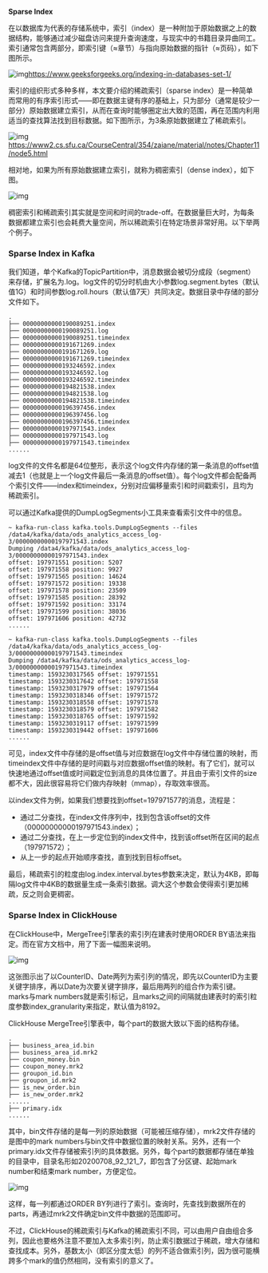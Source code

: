 **Sparse Index**

在以数据库为代表的存储系统中，索引（index）是一种附加于原始数据之上的数据结构，能够通过减少磁盘访问来提升查询速度，与现实中的书籍目录异曲同工。索引通常包含两部分，即索引键（≈章节）与指向原始数据的指针（≈页码），如下图所示。

![img](https://filescdn.proginn.com/660058a09804bf7cc112e2919c9fe55a/60525c0209713ff63c7070a58e2a72a8.webp)https://www.geeksforgeeks.org/indexing-in-databases-set-1/

索引的组织形式多种多样，本文要介绍的稀疏索引（sparse index）是一种简单而常用的有序索引形式——即在数据主键有序的基础上，只为部分（通常是较少一部分）原始数据建立索引，从而在查询时能够圈定出大致的范围，再在范围内利用适当的查找算法找到目标数据。如下图所示，为3条原始数据建立了稀疏索引。

![img](https://filescdn.proginn.com/0d3787ce618a485fac34f03d9498a318/b048f66d65c6e97fe35be1d71e89c0ef.webp)https://www2.cs.sfu.ca/CourseCentral/354/zaiane/material/notes/Chapter11/node5.html

相对地，如果为所有原始数据建立索引，就称为稠密索引（dense index），如下图。

![img](https://filescdn.proginn.com/748ad4af02b1c3f62cc9cec441cbcccb/3c301fce1f6e7bd0a81e516ec2ef3e0b.webp)

稠密索引和稀疏索引其实就是空间和时间的trade-off。在数据量巨大时，为每条数据都建立索引也会耗费大量空间，所以稀疏索引在特定场景非常好用。以下举两个例子。

### Sparse Index in Kafka

我们知道，单个Kafka的TopicPartition中，消息数据会被切分成段（segment）来存储，扩展名为.log。log文件的切分时机由大小参数log.segment.bytes（默认值1G）和时间参数log.roll.hours（默认值7天）共同决定。数据目录中存储的部分文件如下。

```shell
.
├── 00000000000190089251.index
├── 00000000000190089251.log
├── 00000000000190089251.timeindex
├── 00000000000191671269.index
├── 00000000000191671269.log
├── 00000000000191671269.timeindex
├── 00000000000193246592.index
├── 00000000000193246592.log
├── 00000000000193246592.timeindex
├── 00000000000194821538.index
├── 00000000000194821538.log
├── 00000000000194821538.timeindex
├── 00000000000196397456.index
├── 00000000000196397456.log
├── 00000000000196397456.timeindex
├── 00000000000197971543.index
├── 00000000000197971543.log
├── 00000000000197971543.timeindex
......
```

log文件的文件名都是64位整形，表示这个log文件内存储的第一条消息的offset值减去1（也就是上一个log文件最后一条消息的offset值）。每个log文件都会配备两个索引文件——index和timeindex，分别对应偏移量索引和时间戳索引，且均为稀疏索引。

可以通过Kafka提供的DumpLogSegments小工具来查看索引文件中的信息。

```shell
~ kafka-run-class kafka.tools.DumpLogSegments --files /data4/kafka/data/ods_analytics_access_log-3/00000000000197971543.index
Dumping /data4/kafka/data/ods_analytics_access_log-3/00000000000197971543.index
offset: 197971551 position: 5207
offset: 197971558 position: 9927
offset: 197971565 position: 14624
offset: 197971572 position: 19338
offset: 197971578 position: 23509
offset: 197971585 position: 28392
offset: 197971592 position: 33174
offset: 197971599 position: 38036
offset: 197971606 position: 42732
......

~ kafka-run-class kafka.tools.DumpLogSegments --files /data4/kafka/data/ods_analytics_access_log-3/00000000000197971543.timeindex
Dumping /data4/kafka/data/ods_analytics_access_log-3/00000000000197971543.timeindex
timestamp: 1593230317565 offset: 197971551
timestamp: 1593230317642 offset: 197971558
timestamp: 1593230317979 offset: 197971564
timestamp: 1593230318346 offset: 197971572
timestamp: 1593230318558 offset: 197971578
timestamp: 1593230318579 offset: 197971582
timestamp: 1593230318765 offset: 197971592
timestamp: 1593230319117 offset: 197971599
timestamp: 1593230319442 offset: 197971606
......
```

可见，index文件中存储的是offset值与对应数据在log文件中存储位置的映射，而timeindex文件中存储的是时间戳与对应数据offset值的映射。有了它们，就可以快速地通过offset值或时间戳定位到消息的具体位置了。并且由于索引文件的size都不大，因此很容易将它们做内存映射（mmap），存取效率很高。

以index文件为例，如果我们想要找到offset=197971577的消息，流程是：

- 通过二分查找，在index文件序列中，找到包含该offset的文件（00000000000197971543.index）；
- 通过二分查找，在上一步定位到的index文件中，找到该offset所在区间的起点（197971572）；
- 从上一步的起点开始顺序查找，直到找到目标offset。

最后，稀疏索引的粒度由log.index.interval.bytes参数来决定，默认为4KB，即每隔log文件中4KB的数据量生成一条索引数据。调大这个参数会使得索引更加稀疏，反之则会更稠密。

### Sparse Index in ClickHouse

在ClickHouse中，MergeTree引擎表的索引列在建表时使用ORDER BY语法来指定。而在官方文档中，用了下面一幅图来说明。

![img](https://filescdn.proginn.com/b7affb78f342538a64610ac27ad0b535/8a37e92daa7a519da99e43cb166571e1.webp)

这张图示出了以CounterID、Date两列为索引列的情况，即先以CounterID为主要关键字排序，再以Date为次要关键字排序，最后用两列的组合作为索引键。marks与mark numbers就是索引标记，且marks之间的间隔就由建表时的索引粒度参数index_granularity来指定，默认值为8192。

ClickHouse MergeTree引擎表中，每个part的数据大致以下面的结构存储。

```shell
.
├── business_area_id.bin
├── business_area_id.mrk2
├── coupon_money.bin
├── coupon_money.mrk2
├── groupon_id.bin
├── groupon_id.mrk2
├── is_new_order.bin
├── is_new_order.mrk2
......
├── primary.idx
......
```

其中，bin文件存储的是每一列的原始数据（可能被压缩存储），mrk2文件存储的是图中的mark numbers与bin文件中数据位置的映射关系。另外，还有一个primary.idx文件存储被索引列的具体数据。另外，每个part的数据都存储在单独的目录中，目录名形如20200708_92_121_7，即包含了分区键、起始mark number和结束mark number，方便定位。

![img](https://filescdn.proginn.com/45c3ebd1f2faef228c978a3254cf864f/4e8b3b6cb8cd59acfb42319709a446ff.webp)

这样，每一列都通过ORDER BY列进行了索引。查询时，先查找到数据所在的parts，再通过mrk2文件确定bin文件中数据的范围即可。

不过，ClickHouse的稀疏索引与Kafka的稀疏索引不同，可以由用户自由组合多列，因此也要格外注意不要加入太多索引列，防止索引数据过于稀疏，增大存储和查找成本。另外，基数太小（即区分度太低）的列不适合做索引列，因为很可能横跨多个mark的值仍然相同，没有索引的意义了。